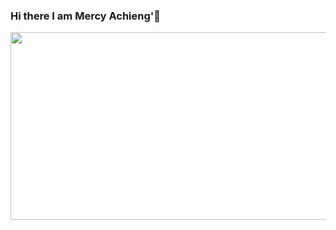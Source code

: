### Hi there I am Mercy Achieng'👋


<div align="center">
 <img src="https://media.giphy.com/media/sFdhuCRa0OaEbQDrBd/giphy.gif" width="600" height="300"/>
</div>

<!--
**AchiengM/AchiengM** is a ✨ _special_ ✨ repository because its `README.md` (this file) appears on your GitHub profile.

Here are some ideas to get you started:

- 🔭 I’m currently working on ...
- 🌱 I’m currently learning ...
- 👯 I’m looking to collaborate on ...
- 🤔 I’m looking for help with ...
- 💬 Ask me about ...
- 📫 How to reach me: ...
- 😄 Pronouns: ...
- ⚡ Fun fact: ...
-->
